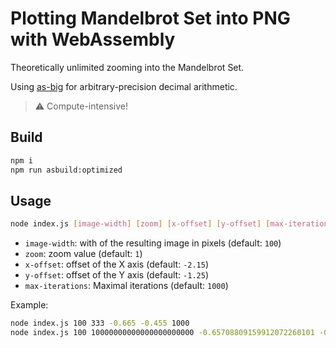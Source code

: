 # Plotting Mandelbrot Set into PNG with WebAssembly

Theoretically unlimited zooming into the Mandelbrot Set.

Using [as-big](https://github.com/ttulka/as-big) for arbitrary-precision decimal arithmetic.

> :warning: Compute-intensive!

## Build

```sh
npm i
npm run asbuild:optimized
```

## Usage

```sh
node index.js [image-width] [zoom] [x-offset] [y-offset] [max-iterations]
```

- `image-width`: with of the resulting image in pixels (default: `100`)
- `zoom`: zoom value (default: `1`)
- `x-offset`: offset of the X axis (default: `-2.15`)
- `y-offset`: offset of the Y axis (default: `-1.25`)
- `max-iterations`: Maximal iterations (default: `1000`)

Example:

```sh
node index.js 100 333 -0.665 -0.455 1000
node index.js 100 10000000000000000000000 -0.65708809159912072260101 -0.45040104259032688650481 5000
```
